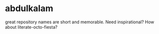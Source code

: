 # abdulkalam
great repository names are short and memorable. Need inspirational? How about literate-octo-fiesta?
